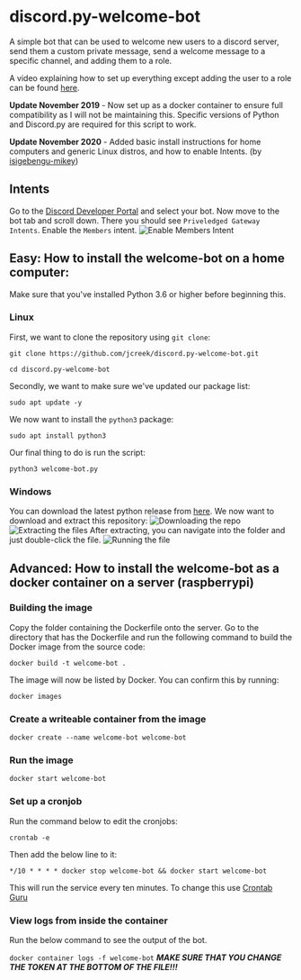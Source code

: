 # discord.py-welcome-bot

A simple bot that can be used to welcome new users to a discord server, send them a custom private message, send a welcome message to a specific channel, and adding them to a role.

A video explaining how to set up everything except adding the user to a role can be found [here](https://youtu.be/N0NP7BfUFxA).

**Update November 2019** - Now set up as a docker container to ensure full compatibility as I will not be maintaining this. Specific versions of Python and Discord.py are required for this script to work.

**Update November 2020** - Added basic install instructions for home computers and generic Linux distros, and how to enable Intents. (by [isigebengu-mikey](https://github.com/isigebengu-mikey))

## Intents

Go to the [Discord Developer Portal](https://discord.com/developers/applications) and select your bot. Now move to the bot tab and scroll down. There you should see `Priveledged Gateway Intents`. Enable the `Members` intent.
![Enable Members Intent](https://i.imgur.com/rPePBe6.png)
## Easy: How to install the welcome-bot on a home computer:

Make sure that you've installed Python 3.6 or higher before beginning this.
### Linux

First, we want to clone the repository using `git clone`:
```
git clone https://github.com/jcreek/discord.py-welcome-bot.git

cd discord.py-welcome-bot
```
Secondly, we want to make sure we've updated our package list:

```
sudo apt update -y
```
We now want to install the `python3` package:
```
sudo apt install python3
```
Our final thing to do is run the script:
```
python3 welcome-bot.py
```
### Windows
You can download the latest python release from [here](https://www.python.org/downloads/windows/).
We now want to download and extract this repository:
![Downloading the repo](https://i.imgur.com/qe6H5Bo.png)
![Extracting the files](https://i.imgur.com/liPOy7K.png)
After extracting, you can navigate into the folder and just double-click the file.
![Running the file](https://i.imgur.com/pFdAa80.png)

## Advanced: How to install the welcome-bot as a docker container on a server (raspberrypi)


### Building the image

Copy the folder containing the Dockerfile onto the server. Go to the directory that has the Dockerfile and run the following command to build the Docker image from the source code:

`docker build -t welcome-bot .`

The image will now be listed by Docker. You can confirm this by running:

`docker images`

### Create a writeable container from the image

`docker create --name welcome-bot welcome-bot`

### Run the image

`docker start welcome-bot`

### Set up a cronjob

Run the command below to edit the cronjobs:

`crontab -e`

Then add the below line to it:

`*/10 * * * * docker stop welcome-bot && docker start welcome-bot`

This will run the service every ten minutes. To change this use [Crontab Guru](https://crontab.guru)

### View logs from inside the container

Run the below command to see the output of the bot.

`docker container logs -f welcome-bot`
***MAKE SURE THAT YOU CHANGE THE TOKEN AT THE BOTTOM OF THE FILE!!!***
